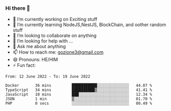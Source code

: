 ### Hi there 👋

<!--
**charlieScript/charlieScript** is a ✨ _special_ ✨ repository because its `README.md` (this file) appears on your GitHub profile.

Here are some ideas to get you started: -->

- 🔭 I’m currently working on Exciting stuff
- 🌱 I’m currently learning NodeJS,NestJS, BlockChain, and oother random stuff
- 👯 I’m looking to collaborate on anything
- 🤔 I’m looking for help with ...
- 💬 Ask me about anything
- 📫 How to reach me: gozione3@gmail.com
- 😄 Pronouns: HE/HIM
- ⚡ Fun fact: 
<!--START_SECTION:waka-->

```text
From: 12 June 2022 - To: 19 June 2022

Docker       36 mins         ███████████░░░░░░░░░░░░░░   44.07 %
TypeScript   34 mins         ██████████▒░░░░░░░░░░░░░░   41.41 %
JavaScript   10 mins         ███░░░░░░░░░░░░░░░░░░░░░░   12.34 %
JSON         1 min           ▒░░░░░░░░░░░░░░░░░░░░░░░░   01.70 %
PHP          0 secs          ░░░░░░░░░░░░░░░░░░░░░░░░░   00.49 %
```

<!--END_SECTION:waka-->
